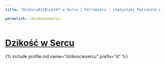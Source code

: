 ```yaml
---
title: "Dziko\u015B\u0107 w Sercu | Patromierz - statystyki Patronite.pl"

permalink: /dzikoscwsercu
---
```


# [Dzikość w Sercu](https://patronite.pl/dzikoscwsercu)

{% include profile.md name="dzikoscwsercu" prefix="d" %}
